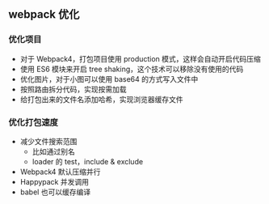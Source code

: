 ## webpack 优化

### 优化项目
- 对于 Webpack4，打包项目使用 production 模式，这样会自动开启代码压缩
- 使用 ES6 模块来开启 tree shaking，这个技术可以移除没有使用的代码
- 优化图片，对于小图可以使用 base64 的方式写入文件中
- 按照路由拆分代码，实现按需加载
- 给打包出来的文件名添加哈希，实现浏览器缓存文件

### 优化打包速度
- 减少文件搜索范围
  - 比如通过别名
  - loader 的 test，include & exclude
- Webpack4 默认压缩并行
- Happypack 并发调用
- babel 也可以缓存编译
